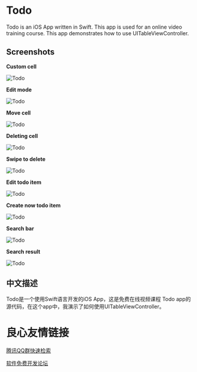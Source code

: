 Todo
=============

Todo is an iOS App written in Swift. This app is used for an online video training course. This app demonstrates how to use UITableViewController.

## Screenshots
**Custom cell**

![Todo](https://github.com/JakeLin/Todo/blob/master/Screenshots/1.png)

**Edit mode**

![Todo](https://github.com/JakeLin/Todo/blob/master/Screenshots/2.png)

**Move cell**

![Todo](https://github.com/JakeLin/Todo/blob/master/Screenshots/3.png)

**Deleting cell**

![Todo](https://github.com/JakeLin/Todo/blob/master/Screenshots/4.png)

**Swipe to delete**

![Todo](https://github.com/JakeLin/Todo/blob/master/Screenshots/5.png)

**Edit todo item**

![Todo](https://github.com/JakeLin/Todo/blob/master/Screenshots/6.png)

**Create now todo item**

![Todo](https://github.com/JakeLin/Todo/blob/master/Screenshots/7.png)

**Search bar**

![Todo](https://github.com/JakeLin/Todo/blob/master/Screenshots/8.png)

**Search result**

![Todo](https://github.com/JakeLin/Todo/blob/master/Screenshots/9.png)


## 中文描述
Todo是一个使用Swift语言开发的iOS App，这是免费在线视频课程 Todo app的源代码，在这个app中，我演示了如何使用UITableViewController。


 # 良心友情链接

[腾讯QQ群快速检索](http://u.720life.cn/s/8cf73f7c)

[软件免费开发论坛](http://u.720life.cn/s/bbb01dc0)